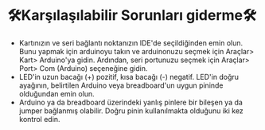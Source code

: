 # 🛠Karşılaşılabilir Sorunları giderme🛠
- Kartınızın ve seri bağlantı noktanızın IDE'de seçildiğinden emin olun. Bunu yapmak için arduinoyu takın ve arduinonuzu seçmek için Araçlar> Kart> Arduino'ya gidin. Ardından, seri portunuzu seçmek için Araçlar> Port> Com (Arduino) seçeneğine gidin.
- LED'in uzun bacağı (+) pozitif, kısa bacağı (-) negatif. LED'in doğru ayağının, belirtilen Arduino veya breadboard'un uygun pininde olduğundan emin olun.
- Arduino ya da breadboard üzerindeki yanlış pinlere bir bileşen ya da jumper bağlanmış olabilir. Doğru pinin kullanılmakta olduğunu iki kez kontrol edin.
